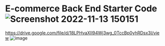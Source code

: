 # E-commerce Back End Starter Code![Screenshot 2022-11-13 150151](https://user-images.githubusercontent.com/49098706/201541854-1b7f7138-ca5f-4872-88b2-edc1cde2472b.png)



https://drive.google.com/file/d/18LPHvaXIl94Wj3wg_0TccBp0yhRDsx3I/view
![image](https://user-images.githubusercontent.com/49098706/201542730-2b8a059c-a354-48d5-8675-c34e6d0316ca.png)
